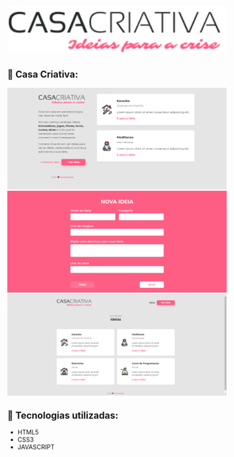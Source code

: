 <h1 align="center">
    <img width="600" src="public/logo.png" />
</h1>

📌 Casa Criativa:
------------------

<img src="public/home.png" alt="page-home">
<img src="public/addidea.png" alt="page-new-idea">
<img src="public/veridea.png" alt="page-view-idea">

🔧 Tecnologias utilizadas:
------------------

- HTML5
- CSS3
- JAVASCRIPT
